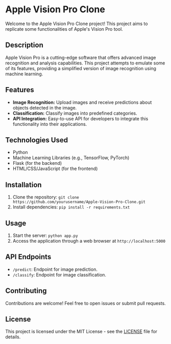 # Apple Vision Pro Clone

Welcome to the Apple Vision Pro Clone project! This project aims to replicate some functionalities of Apple's Vision Pro tool.

## Description

Apple Vision Pro is a cutting-edge software that offers advanced image recognition and analysis capabilities. This project attempts to emulate some of its features, providing a simplified version of image recognition using machine learning.

## Features

- **Image Recognition:** Upload images and receive predictions about objects detected in the image.
- **Classification:** Classify images into predefined categories.
- **API Integration:** Easy-to-use API for developers to integrate this functionality into their applications.

## Technologies Used

- Python
- Machine Learning Libraries (e.g., TensorFlow, PyTorch)
- Flask (for the backend)
- HTML/CSS/JavaScript (for the frontend)

## Installation

1. Clone the repository: `git clone https://github.com/yourusername/Apple-Vision-Pro-Clone.git`
2. Install dependencies: `pip install -r requirements.txt`

## Usage

1. Start the server: `python app.py`
2. Access the application through a web browser at `http://localhost:5000`

## API Endpoints

- `/predict`: Endpoint for image prediction.
- `/classify`: Endpoint for image classification.

## Contributing

Contributions are welcome! Feel free to open issues or submit pull requests.

## License

This project is licensed under the MIT License - see the [LICENSE](LICENSE) file for details.
